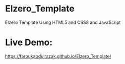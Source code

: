 # Elzero_Template
Elzero Template Using HTML5 and CSS3 and JavaScript

# Live Demo:
https://faroukabdulrazak.github.io/Elzero_Template/
